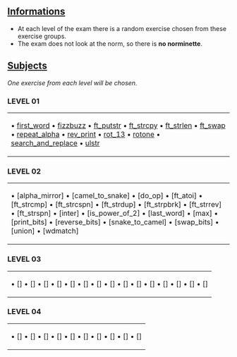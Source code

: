 ## <ins>Informations</ins>

- At each level of the exam there is a random exercise chosen from these exercise groups.
- The exam does not look at the norm, so there is **no norminette**.

## <ins>Subjects</ins>

*One exercise from each level will be chosen.*

### LEVEL 01

<table><tr><td>

• [first_word](https://github.com/TojoniainaR/Exam42_Rank02)
• [fizzbuzz](https://github.com/TojoniainaR/Exam42_Rank02)
• [ft_putstr](https://github.com/TojoniainaR/Exam42_Rank02)
• [ft_strcpy](https://github.com/TojoniainaR/Exam42_Rank02)
• [ft_strlen](https://github.com/TojoniainaR/Exam42_Rank02)
• [ft_swap](https://github.com/TojoniainaR/Exam42_Rank02)
• [repeat_alpha](https://github.com/TojoniainaR/Exam42_Rank02)
• [rev_print](https://github.com/TojoniainaR/Exam42_Rank02)
• [rot_13](https://github.com/TojoniainaR/Exam42_Rank02)
• [rotone](https://github.com/TojoniainaR/Exam42_Rank02)
• [search_and_replace](https://github.com/TojoniainaR/Exam42_Rank02)
• [ulstr](https://github.com/TojoniainaR/Exam42_Rank02)
</td></tr></table>

### LEVEL 02

<table><tr><td>

• [alpha_mirror]
• [camel_to_snake]
• [do_op]
• [ft_atoi]
• [ft_strcmp]
• [ft_strcspn]
• [ft_strdup]
• [ft_strpbrk]
• [ft_strrev]
• [ft_strspn]
• [inter]
• [is_power_of_2]
• [last_word]
• [max]
• [print_bits]
• [reverse_bits]
• [snake_to_camel]
• [swap_bits]
• [union]
• [wdmatch]
</td></tr></table>

### LEVEL 03

<table><tr><td>

• []
• []
• []
• []
• []
• []
• []
• []
• []
• []
• []
• []
• []
• []
• []
</td></tr></table>

### LEVEL 04

<table><tr><td>

• []
• []
• []
• []
• []
• []
• []
• []
• []
• []
</td></tr></table>
